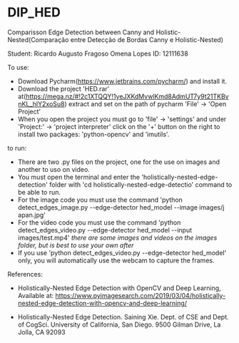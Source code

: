 # DIP_HED
Comparisson Edge Detection between Canny and Holistic-Nested(Comparação entre Detecção de Bordas Canny e Holistic-Nested)

Student: Ricardo Augusto Fragoso Omena Lopes
ID: 12111638


To use:
- Download Pycharm(https://www.jetbrains.com/pycharm/) and install it.
- Download the project 'HED.rar' at(https://mega.nz/#!2c1XTQQY!1yeJXKdMvwlKmd8AdmUT7y9t21TKBvnKL_hIY2xoSu8) extract and  set on the path of pycharm 'File' -> 'Open Project'
- When you open the project you must go to 'file' -> 'settings' and under 'Project:' -> 'project interpreter' click on the '+' button on the right to install two packages: 'python-opencv' and 'imutils'.

to run:
- There are two .py files on the project, one for the use on images and another to uso on video.
- You must open the terminal and enter the 'holistically-nested-edge-detection' folder with 'cd holistically-nested-edge-detectio' command to be able to run.
- For the image code you must use the command 'python detect_edges_image.py --edge-detector hed_model --image images/j
apan.jpg' 
- For the video code you must use the command 'python detect_edges_video.py --edge-detector hed_model --input images/test.mp4'
*there are some images and videos on the images folder, but is best to use your own after*
- If you use 'python detect_edges_video.py --edge-detector hed_model' only, you will automatically use the webcam to capture the frames.

References:
- Holistically-Nested Edge Detection with OpenCV and Deep Learning, Available at: https://www.pyimagesearch.com/2019/03/04/holistically-nested-edge-detection-with-opencv-and-deep-learning/ 

- Holistically-Nested Edge Detection. Saining Xie. Dept. of CSE and Dept. of CogSci. University of California, San Diego. 9500 Gilman Drive, La Jolla, CA 92093

